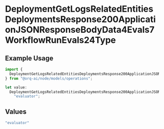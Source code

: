 # DeploymentGetLogsRelatedEntitiesDeploymentsResponse200ApplicationJSONResponseBodyData4Evals7WorkflowRunEvals24Type

## Example Usage

```typescript
import {
  DeploymentGetLogsRelatedEntitiesDeploymentsResponse200ApplicationJSONResponseBodyData4Evals7WorkflowRunEvals24Type,
} from "@orq-ai/node/models/operations";

let value:
  DeploymentGetLogsRelatedEntitiesDeploymentsResponse200ApplicationJSONResponseBodyData4Evals7WorkflowRunEvals24Type =
    "evaluator";
```

## Values

```typescript
"evaluator"
```